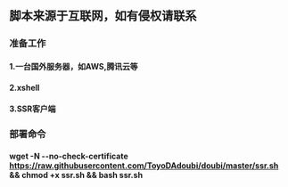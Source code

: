 ## 脚本来源于互联网，如有侵权请联系


### 准备工作

#### 1.一台国外服务器，如AWS,腾讯云等
#### 2.xshell
#### 3.SSR客户端

### 部署命令

#### wget -N --no-check-certificate https://raw.githubusercontent.com/ToyoDAdoubi/doubi/master/ssr.sh && chmod +x ssr.sh && bash ssr.sh

